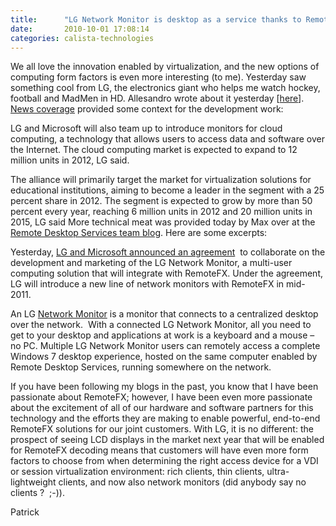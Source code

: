 ```yaml
---
title:      "LG Network Monitor is desktop as a service thanks to RemoteFX"
date:       2010-10-01 17:08:14
categories: calista-technologies
---
```

We all love the innovation enabled by virtualization, and the new options of computing form factors is even more interesting (to me). Yesterday saw something cool from LG, the electronics giant who helps me watch hockey, football and MadMen in HD. Allesandro wrote about it yesterday [[here](http://virtualization.info/en/news/2010/09/microsoft-and-lg-partner-on-vdi-desktop-as-a-service-cloud-computing.html)]. [News coverage](http://www.reuters.com/article/idUSTOE68T03K20100930?type=marketsNews) provided some context for the development work: 

LG and Microsoft will also team up to introduce monitors for cloud computing, a technology that allows users to access data and software over the Internet. The cloud computing market is expected to expand to 12 million units in 2012, LG said.

The alliance will primarily target the market for virtualization solutions for educational institutions, aiming to become a leader in the segment with a 25 percent share in 2012. The segment is expected to grow by more than 50 percent every year, reaching 6 million units in 2012 and 20 million units in 2015, LG said More technical meat was provided today by Max over at the [Remote Desktop Services team blog](http://blogs.msdn.com/b/rds/archive/2010/10/01/the-lg-network-monitor-a-fantastic-addition-to-the-growing-list-of-remotefx-enabled-devices.aspx "RDS team blog"). Here are some excerpts:

Yesterday, [LG and Microsoft announced an agreement](http://www.reuters.com/article/idUSTRE68T15U20100930?type=technologyNews)  to collaborate on the development and marketing of the LG Network Monitor, a multi-user computing solution that will integrate with RemoteFX. Under the agreement, LG will introduce a new line of network monitors with RemoteFX in mid-2011.

An LG [Network Monitor](http://networkmonitor.lge.com/us/) is a monitor that connects to a centralized desktop over the network.  With a connected LG Network Monitor, all you need to get to your desktop and applications at work is a keyboard and a mouse – no PC. Multiple LG Network Monitor users can remotely access a complete Windows 7 desktop experience, hosted on the same computer enabled by Remote Desktop Services, running somewhere on the network.

If you have been following my blogs in the past, you know that I have been passionate about RemoteFX; however, I have been even more passionate about the excitement of all of our hardware and software partners for this technology and the efforts they are making to enable powerful, end-to-end RemoteFX solutions for our joint customers. With LG, it is no different: the prospect of seeing LCD displays in the market next year that will be enabled for RemoteFX decoding means that customers will have even more form factors to choose from when determining the right access device for a VDI or session virtualization environment: rich clients, thin clients, ultra-lightweight clients, and now also network monitors (did anybody say no clients ?  ;-)). 

Patrick
